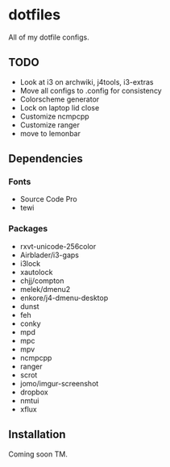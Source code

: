 dotfiles
========

All of my dotfile configs.

## TODO

- Look at i3 on archwiki, j4tools, i3-extras
- Move all configs to .config for consistency
- Colorscheme generator
- Lock on laptop lid close
- Customize ncmpcpp
- Customize ranger
- move to lemonbar

## Dependencies

### Fonts
- Source Code Pro
- tewi

### Packages
- rxvt-unicode-256color
- Airblader/i3-gaps
- i3lock
- xautolock
- chjj/compton
- melek/dmenu2
- enkore/j4-dmenu-desktop
- dunst
- feh
- conky
- mpd
- mpc
- mpv
- ncmpcpp
- ranger
- scrot
- jomo/imgur-screenshot
- dropbox
- nmtui
- xflux

## Installation

Coming soon TM.
